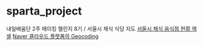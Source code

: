 # sparta_project
내일배움단 2주 메이킹 챌린지 8기 / 서울시 채식 식당 지도
[서울시 채식 음식점 현황 엑셀](https://news.seoul.go.kr/welfare/public_health/status-of-vegetarian-restaurants)
[Naver 클라우드 플랫폼의 Geocoding](https://www.ncloud.com/product/applicationService/maps)
